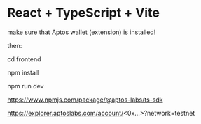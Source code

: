 # React + TypeScript + Vite

make sure that Aptos wallet (extension) is installed!

then:

cd frontend

npm install

npm run dev

https://www.npmjs.com/package/@aptos-labs/ts-sdk

https://explorer.aptoslabs.com/account/<0x...>?network=testnet
